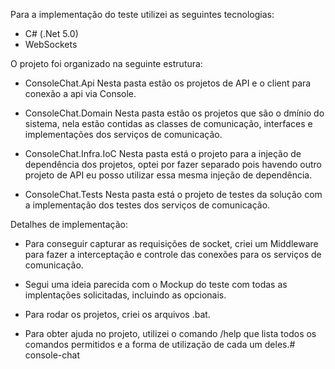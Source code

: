 Para a implementação do teste utilizei as seguintes tecnologias:

- C# (.Net 5.0)
- WebSockets

O projeto foi organizado na seguinte estrutura:

- ConsoleChat.Api
Nesta pasta estão os projetos de API e o client para conexão a api via Console.

- ConsoleChat.Domain
Nesta pasta estão os projetos que são o dmínio do sistema, nela estão contidas as classes de comunicação, interfaces e implementações dos serviços de comunicação.

- ConsoleChat.Infra.IoC
Nesta pasta está o projeto para a injeção de dependência dos projetos, optei por fazer separado pois havendo outro projeto de API eu posso utilizar essa mesma injeção de dependência.

- ConsoleChat.Tests
Nesta pasta está o projeto de testes da solução com a implementação dos testes dos serviços de comunicação.

Detalhes de implementação:

- Para conseguir capturar as requisições de socket, criei um Middleware para fazer a interceptação e controle das conexões para os serviços de comunicação.

- Segui uma ideia parecida com o Mockup do teste com todas as implentações solicitadas, incluindo as opcionais.

- Para rodar os projetos, criei os arquivos .bat.

- Para obter ajuda no projeto, utilizei o comando /help que lista todos os comandos permitidos e a forma de utilização de cada um deles.# console-chat
